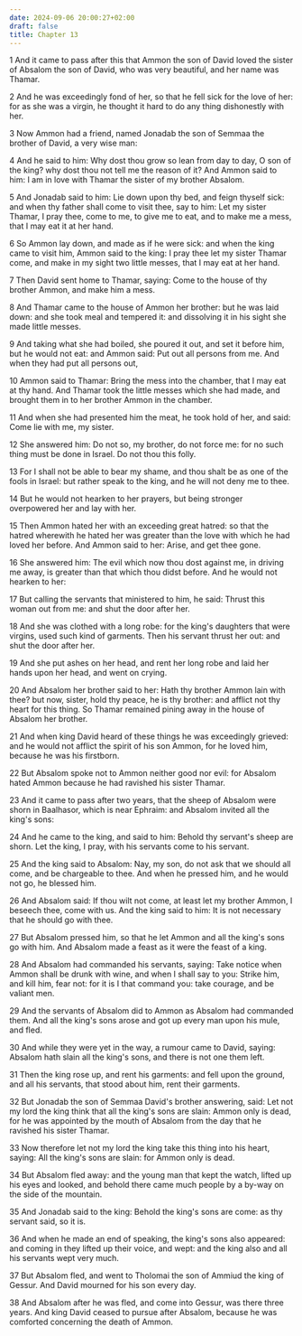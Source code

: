 ```yaml
---
date: 2024-09-06 20:00:27+02:00
draft: false
title: Chapter 13
---
```




1 And it came to pass after this that Ammon the son of David loved the sister of Absalom the son of David, who was very beautiful, and her name was Thamar.

2 And he was exceedingly fond of her, so that he fell sick for the love of her: for as she was a virgin, he thought it hard to do any thing dishonestly with her.

3 Now Ammon had a friend, named Jonadab the son of Semmaa the brother of David, a very wise man:

4 And he said to him: Why dost thou grow so lean from day to day, O son of the king? why dost thou not tell me the reason of it? And Ammon said to him: I am in love with Thamar the sister of my brother Absalom.

5 And Jonadab said to him: Lie down upon thy bed, and feign thyself sick: and when thy father shall come to visit thee, say to him: Let my sister Thamar, I pray thee, come to me, to give me to eat, and to make me a mess, that I may eat it at her hand.

6 So Ammon lay down, and made as if he were sick: and when the king came to visit him, Ammon said to the king: I pray thee let my sister Thamar come, and make in my sight two little messes, that I may eat at her hand.

7 Then David sent home to Thamar, saying: Come to the house of thy brother Ammon, and make him a mess.

8 And Thamar came to the house of Ammon her brother: but he was laid down: and she took meal and tempered it: and dissolving it in his sight she made little messes.

9 And taking what she had boiled, she poured it out, and set it before him, but he would not eat: and Ammon said: Put out all persons from me. And when they had put all persons out,

10 Ammon said to Thamar: Bring the mess into the chamber, that I may eat at thy hand. And Thamar took the little messes which she had made, and brought them in to her brother Ammon in the chamber.

11 And when she had presented him the meat, he took hold of her, and said: Come lie with me, my sister.

12 She answered him: Do not so, my brother, do not force me: for no such thing must be done in Israel. Do not thou this folly.

13 For I shall not be able to bear my shame, and thou shalt be as one of the fools in Israel: but rather speak to the king, and he will not deny me to thee.

14 But he would not hearken to her prayers, but being stronger overpowered her and lay with her.

15 Then Ammon hated her with an exceeding great hatred: so that the hatred wherewith he hated her was greater than the love with which he had loved her before. And Ammon said to her: Arise, and get thee gone.

16 She answered him: The evil which now thou dost against me, in driving me away, is greater than that which thou didst before. And he would not hearken to her:

17 But calling the servants that ministered to him, he said: Thrust this woman out from me: and shut the door after her.

18 And she was clothed with a long robe: for the king's daughters that were virgins, used such kind of garments. Then his servant thrust her out: and shut the door after her.

19 And she put ashes on her head, and rent her long robe and laid her hands upon her head, and went on crying.

20 And Absalom her brother said to her: Hath thy brother Ammon lain with thee? but now, sister, hold thy peace, he is thy brother: and afflict not thy heart for this thing. So Thamar remained pining away in the house of Absalom her brother.

21 And when king David heard of these things he was exceedingly grieved: and he would not afflict the spirit of his son Ammon, for he loved him, because he was his firstborn.

22 But Absalom spoke not to Ammon neither good nor evil: for Absalom hated Ammon because he had ravished his sister Thamar.

23 And it came to pass after two years, that the sheep of Absalom were shorn in Baalhasor, which is near Ephraim: and Absalom invited all the king's sons:

24 And he came to the king, and said to him: Behold thy servant's sheep are shorn. Let the king, I pray, with his servants come to his servant.

25 And the king said to Absalom: Nay, my son, do not ask that we should all come, and be chargeable to thee. And when he pressed him, and he would not go, he blessed him.

26 And Absalom said: If thou wilt not come, at least let my brother Ammon, I beseech thee, come with us. And the king said to him: It is not necessary that he should go with thee.

27 But Absalom pressed him, so that he let Ammon and all the king's sons go with him. And Absalom made a feast as it were the feast of a king.

28 And Absalom had commanded his servants, saying: Take notice when Ammon shall be drunk with wine, and when I shall say to you: Strike him, and kill him, fear not: for it is I that command you: take courage, and be valiant men.

29 And the servants of Absalom did to Ammon as Absalom had commanded them. And all the king's sons arose and got up every man upon his mule, and fled.

30 And while they were yet in the way, a rumour came to David, saying: Absalom hath slain all the king's sons, and there is not one them left.

31 Then the king rose up, and rent his garments: and fell upon the ground, and all his servants, that stood about him, rent their garments.

32 But Jonadab the son of Semmaa David's brother answering, said: Let not my lord the king think that all the king's sons are slain: Ammon only is dead, for he was appointed by the mouth of Absalom from the day that he ravished his sister Thamar.

33 Now therefore let not my lord the king take this thing into his heart, saying: All the king's sons are slain: for Ammon only is dead.

34 But Absalom fled away: and the young man that kept the watch, lifted up his eyes and looked, and behold there came much people by a by-way on the side of the mountain.

35 And Jonadab said to the king: Behold the king's sons are come: as thy servant said, so it is.

36 And when he made an end of speaking, the king's sons also appeared: and coming in they lifted up their voice, and wept: and the king also and all his servants wept very much.

37 But Absalom fled, and went to Tholomai the son of Ammiud the king of Gessur. And David mourned for his son every day.

38 And Absalom after he was fled, and come into Gessur, was there three years. And king David ceased to pursue after Absalom, because he was comforted concerning the death of Ammon.


